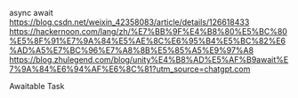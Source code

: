 async await
https://blog.csdn.net/weixin_42358083/article/details/126618433
https://hackernoon.com/lang/zh/%E7%BB%9F%E4%B8%80%E5%BC%80%E5%8F%91%E7%9A%84%E5%AE%8C%E6%95%B4%E5%BC%82%E6%AD%A5%E7%BC%96%E7%A8%8B%E5%85%A5%E9%97%A8
https://blog.zhulegend.com/blog/unity%E4%B8%AD%E5%AF%B9await%E7%9A%84%E6%94%AF%E6%8C%81?utm_source=chatgpt.com

Awaitable
Task